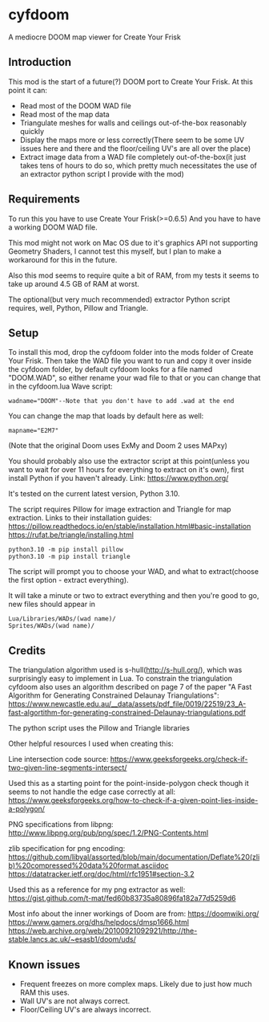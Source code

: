 # cyfdoom
A mediocre DOOM map viewer for Create Your Frisk

## Introduction
This mod is the start of a future(?) DOOM port to Create Your Frisk. At this point it can:
- Read most of the DOOM WAD file
- Read most of the map data
- Triangulate meshes for walls and ceilings out-of-the-box reasonably quickly
- Display the maps more or less correctly(There seem to be some UV issues here and there and the floor/ceiling UV's are all over the place)
- Extract image data from a WAD file completely out-of-the-box(it just takes tens of hours to do so, which pretty much necessitates the use of an extractor python script I provide with the mod)

## Requirements
To run this you have to use Create Your Frisk(>=0.6.5)
And you have to have a working DOOM WAD file.

This mod might not work on Mac OS due to it's graphics API not supporting Geometry Shaders, I cannot test this myself, but I plan to make a workaround for this in the future.

Also this mod seems to require quite a bit of RAM, from my tests it seems to take up around 4.5 GB of RAM at worst.

The optional(but very much recommended) extractor Python script requires, well, Python, Pillow and Triangle.

## Setup
To install this mod, drop the cyfdoom folder into the mods folder of Create Your Frisk. Then take the WAD file you want to run and copy it over inside the cyfdoom folder, by default cyfdoom looks for a file named "DOOM.WAD", so either rename your wad file to that or you can change that in the cyfdoom.lua Wave script:
```
wadname="DOOM"--Note that you don't have to add .wad at the end
```
You can change the map that loads by default here as well:
```
mapname="E2M7"
```
(Note that the original Doom uses ExMy and Doom 2 uses MAPxy)

You should probably also use the extractor script at this point(unless you want to wait for over 11 hours for everything to extract on it's own), first install Python if you haven't already. 
Link: https://www.python.org/

It's tested on the current latest version, Python 3.10.

The script requires Pillow for image extraction and Triangle for map extraction.
Links to their installation guides:
https://pillow.readthedocs.io/en/stable/installation.html#basic-installation
https://rufat.be/triangle/installing.html

```
python3.10 -m pip install pillow
python3.10 -m pip install triangle
```

The script will prompt you to choose your WAD, and what to extract(choose the first option - extract everything).

It will take a minute or two to extract everything and then you're good to go, new files should appear in
```
Lua/Libraries/WADs/(wad name)/
Sprites/WADs/(wad name)/
```

## Credits
The triangulation algorithm used is s-hull(http://s-hull.org/), which was surprisingly easy to implement in Lua. To constrain the triangulation cyfdoom also uses an algorithm described on page 7 of the paper "A Fast Algorithm for Generating Constrained Delaunay Triangulations": https://www.newcastle.edu.au/__data/assets/pdf_file/0019/22519/23_A-fast-algortithm-for-generating-constrained-Delaunay-triangulations.pdf

The python script uses the Pillow and Triangle libraries

Other helpful resources I used when creating this:

Line intersection code source:
https://www.geeksforgeeks.org/check-if-two-given-line-segments-intersect/

Used this as a starting point for the point-inside-polygon check though it seems to not handle the edge case correctly at all:
https://www.geeksforgeeks.org/how-to-check-if-a-given-point-lies-inside-a-polygon/

PNG specifications from libpng:
http://www.libpng.org/pub/png/spec/1.2/PNG-Contents.html

zlib specification for png encoding:
https://github.com/libyal/assorted/blob/main/documentation/Deflate%20(zlib)%20compressed%20data%20format.asciidoc
https://datatracker.ietf.org/doc/html/rfc1951#section-3.2

Used this as a reference for my png extractor as well:
https://gist.github.com/t-mat/fed60b83735a80896fa182a77d5259d6

Most info about the inner workings of Doom are from:
https://doomwiki.org/
https://www.gamers.org/dhs/helpdocs/dmsp1666.html
https://web.archive.org/web/20100921092921/http://the-stable.lancs.ac.uk/~esasb1/doom/uds/

## Known issues
- Frequent freezes on more complex maps. Likely due to just how much RAM this uses.
- Wall UV's are not always correct.
- Floor/Ceiling UV's are always incorrect.
